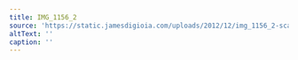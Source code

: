 ```yaml
---
title: IMG_1156_2
source: 'https://static.jamesdigioia.com/uploads/2012/12/img_1156_2-scaled.jpg'
altText: ''
caption: ''
---
```


